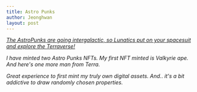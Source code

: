 ```yaml
---
title: Astro Punks
author: Jeonghwan
layout: post
---
```


<em>[The AstroPunks are going intergalactic, so Lunatics put on your spacesuit and explore the Terraverse!](https://knowhere.art/collections/terra1ty4u8tcf2cq9m86zgs42gg8szj4ulakcf0ka4k)<em>

I have minted two Astro Punks NFTs.
My first NFT minted is Valkyrie ape.
<a href="https://knowhere.art/collections/terra1ty4u8tcf2cq9m86zgs42gg8szj4ulakcf0ka4k"><span class="image centered"><img src="{{ 'assets/images/AstroPunk_#329.jpg' | relative_url }}" alt="" /></span></a>
And here's one more man from Terra.
<a href="https://knowhere.art/collections/terra1ty4u8tcf2cq9m86zgs42gg8szj4ulakcf0ka4k"><span class="image centered"><img src="{{ 'assets/images/AstroPunk_#1002.jpg' | relative_url }}" alt="" /></span></a>

Great experience to first mint my truly own digital assets.
And.. it's a bit addictive to draw randomly chosen properties.